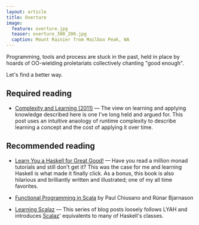 ```yaml
---
layout: article
title: Overture
image:
  feature: overture.jpg
  teaser: overture_300_200.jpg
  caption: Mount Rainier from Mailbox Peak, WA
---
```


Programming, tools and process are stuck in the past, held in place by hoards
of OO-wielding proletariats collectively chanting "good enough".

Let's find a better way.

## Required reading

- [Complexity and Learning (2011)](http://mth.io/posts/complexity-and-learning/)
  — The view on learning and applying knowledge described here is one I've long
  held and argued for. This post uses an intuitive anaology of runtime
  complexity to describe learning a concept and the cost of applying it over
  time.

## Recommended reading

- [Learn You a Haskell for Great Good!](http://learnyouahaskell.com/chapters)
  — Have you read a million monad tutorials and still don't get it? This was the
  case for me and learning Haskell is what made it finally click. As a bonus,
  this book is also hilarious and brilliantly written and illustrated; one of my
  all time favorites.

- [Functional Programming in Scala](http://www.manning.com/bjarnason/) by Paul
  Chiusano and Rúnar Bjarnason

- [Learning Scalaz](http://eed3si9n.com/learning-scalaz/)
  — This series of blog posts loosely follows LYAH and introduces
  [Scalaz](https://github.com/scalaz/scalaz)' equivalents to many of Haskell's
  classes.
